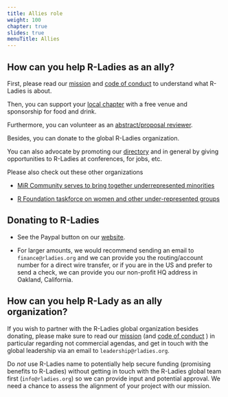 ```yaml
---
title: Allies role
weight: 100
chapter: true
slides: true
menuTitle: Allies
---
```


## How can you help R-Ladies as an ally?

First, please read our [mission](/about/mission/) and [code of conduct](/about/coc/) to understand what R-Ladies is about.

Then, you can support your [local chapter](https://rladies.org) with a free venue and sponsorship for food and drink.

Furthermore, you can volunteer as an [abstract/proposal reviewer](/comm/abstract-review/).

Besides, you can donate to the global R-Ladies organization.

You can also advocate by promoting our [directory](http://rladies.org/directory/) and in general by giving opportunities to R-Ladies at conferences, for jobs, etc.

Please also check out these other organizations

* [MiR Community serves to bring together underrepresented minorities](https://docs.google.com/forms/d/1x3eFj0syKeFkEQVg1XNSDOFlbOCkIDseKxKeC8or1-U/viewform?edit_requested=true)

* [R Foundation taskforce on women and other under-represented groups](https://forwards.github.io/)

## Donating to R-Ladies

* See the Paypal button on our [website](https://rladies.org/).

* For larger amounts, we would recommend sending an email to `finance@rladies.org` and we can provide you the routing/account number for a direct wire transfer, or if you are in the US and prefer to send a check, we can provide you our non-profit HQ address in Oakland, California.

## How can you help R-Lady as an ally organization?

If you wish to partner with the R-Ladies global organization besides donating, please make sure to read our [mission](/about/mission) (and [code of conduct](/about/coc/) ) in particular regarding not commercial agendas, and get in touch with the global leadership via an email to `leadership@rladies.org`.

Do *not* use R-Ladies name to potentially help secure funding (promising benefits to R-Ladies) without getting in touch with the R-Ladies global team first (`info@rladies.org`) so we can provide input and potential approval. We need a chance to assess the alignment of your project with our mission.
